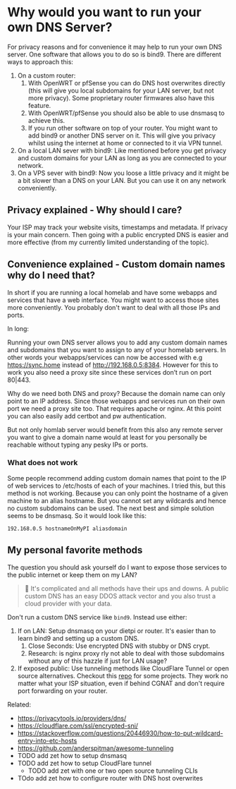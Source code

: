 # Why would you want to run your own DNS Server?

For privacy reasons and for convenience it may help to run your own DNS
server. One software that allows you to do so is bind9. There are different
ways to approach this:

1. On a custom router:
    1. With OpenWRT or pfSense you can do DNS host overwrites directly (this
       will give you local subdomains for your LAN server, but not more
       privacy). Some proprietary router firmwares also have this feature.
    1. With OpenWRT/pfSense you should also be able to use dnsmasq to achieve this.
    1. If you run other software on top of your router. You might want to add
       bind9 or another DNS server on it. This will give you privacy whilst
       using the internet at home or connected to it via VPN tunnel.
1. On a local LAN sever with bind9: Like mentioned before you get privacy and
   custom domains for your LAN as long as you are connected to your network.
1. On a VPS sever with bind9: Now you loose a little privacy and it might be a
   bit slower than a DNS on your LAN. But you can use it on any network
   conveniently.

## Privacy explained - Why should I care?

Your ISP may track your website visits, timestamps and metadata. If privacy is
your main concern. Then going with a public encrypted DNS is easier and more
effective (from my currently limited understanding of the topic).

## Convenience explained - Custom domain names why do I need that?

In short if you are running a local homelab and have some webapps and services
that have a web interface. You might want to access those sites more
conveniently. You probably don't want to deal with all those IPs and ports.

In long:

Running your own DNS server allows you to add any custom domain names and
subdomains that you want to assign to any of your homelab servers. In other
words your webapps/services can now be accessed with e.g https://sync.home
instead of http://192.168.0.5:8384.  However for this to work you also need a
proxy site since these services don’t run on port 80|443.

Why do we need both DNS and proxy? Because the domain name can only point to an
IP address. Since those webapps and services run on their own port we need a
proxy site too. That requires apache or nginx. At this point you can also
easily add certbot and pw authentication.

But not only homlab server would benefit from this also any remote server you
want to give a domain name would at least for you personally be reachable
without typing any pesky IPs or ports.

### What does not work

Some people recommend adding custom domain names that point to the IP of web
services to /etc/hosts of each of your machines. I tried this, but this method
is not working. Because you can only point the hostname of a given machine to
an alias hostname. But you cannot set any wildcards and hence no custom
subdomains can be used. The next best and simple solution seems to be dnsmasq.
So it would look like this:

```
192.168.0.5 hostnameOnMyPI aliasdomain
```

## My personal favorite methods

The question you should ask yourself do I want to expose those services to the
public internet or keep them on my LAN?

> 📝 It's complicated and all methods have their ups and downs. A public custom DNS
has an easy DDOS attack vector and you also trust a cloud provider with your
data.

Don't run a custom DNS service like `bind9`. Instead use either:

1. If on LAN: Setup dnsmasq on your dietpi or router. It's easier than to learn bind9 and setting up a custom DNS.
      1. Close Seconds: Use encrypted DNS with stubby or DNS crypt.
      1. Research: is nginx proxy rly not able to deal with those subdomains
         without any of this hazzle if just for LAN usage?
1. If exposed public: Use tunneling methods like CloudFlare Tunnel or open
   source alternatives. Checkout this [repo] for some projects. They work no
   matter what your ISP situation, even if behind CGNAT and don't require port
   forwarding on your router.

[repo]: <https://github.com/anderspitman/awesome-tunneling>

Related:

* <https://privacytools.io/providers/dns/>
* <https://cloudflare.com/ssl/encrypted-sni/>
* <https://stackoverflow.com/questions/20446930/how-to-put-wildcard-entry-into-etc-hosts>
* <https://github.com/anderspitman/awesome-tunneling>
* TODO add zet how to setup dnsmasq
* TODO add zet how to setup CloudFlare tunnel
   * TODO add zet with one or two open source tunneling CLIs
* TOdo add zet how to configure router with DNS host overwrites
